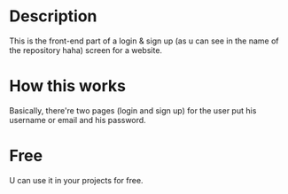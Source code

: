 # Description
This is the front-end part of a login &amp; sign up (as u can see in the name of the repository haha) screen for a website.

# How this works
Basically, there're two pages (login and sign up) for the user put his username or email and his password.

# Free
U can use it in your projects for free.
